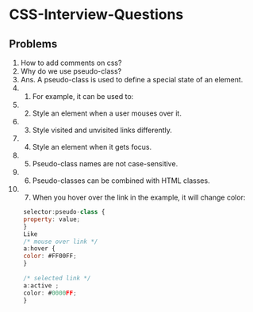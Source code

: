 # CSS-Interview-Questions
## Problems
1. How to add comments on css?
2. Why do we use pseudo-class?
2. Ans. A pseudo-class is used to define a special state of an element.
2. 1. For example, it can be used to:
2. 2. Style an element when a user mouses over it.
2. 3. Style visited and unvisited links differently.
2. 4. Style an element when it gets focus.
2. 5. Pseudo-class names are not case-sensitive.
2. 6. Pseudo-classes can be combined with HTML classes.
2. 7. When you hover over the link in the example, it will change color:
```js
    selector:pseudo-class {
    property: value;
    }
    Like 
    /* mouse over link */
    a:hover {
    color: #FF00FF;
    }
    
    /* selected link */
    a:active ;
    color: #0000FF;
    }
```
